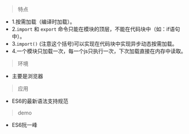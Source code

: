 > 特点
* 1.按需加载（编译时加载）。
* 2.`import` 和 `export` 命令只能在模块的顶层，不能在代码块中（如：if语句中）。
* 3.`import()` (注意这个括号)可以实现在代码块中实现异步动态按需加载。
* 4.一个模块只加载一次，每一个js只执行一次，下次加载直接在内存中读取。
> 环境
* 主要是浏览器
> 应用
* ES6的最新语法支持规范
> demo
* ES6阮一峰